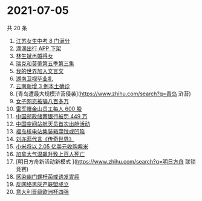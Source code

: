 # 2021-07-05

共 20 条

<!-- BEGIN -->
<!-- 最后更新时间 Mon Jul 05 2021 17:06:01 GMT+0800 (China Standard Time) -->

1. [江苏女生中考 8 门满分](https://www.zhihu.com/search?q=中考)
2. [滴滴出行 APP 下架](https://www.zhihu.com/search?q=滴滴下架)
3. [林生斌再婚得女](https://www.zhihu.com/search?q=林生斌)
4. [瑞克和莫蒂第五季第三集](https://www.zhihu.com/search?q=瑞克和莫蒂)
5. [我的世界加入文言文](https://www.zhihu.com/search?q=我的世界)
6. [湖南卫视毕业礼](https://www.zhihu.com/search?q=2021毕业礼)
7. [云南新增 3 例本土确诊](https://www.zhihu.com/search?q=云南疫情)
8. [青岛遭最大规模浒苔侵袭](https://www.zhihu.com/search?q=青岛 浒苔)
9. [女子网恋被骗八百多万](https://www.zhihu.com/search?q=网恋被骗)
10. [雷军赠金山员工每人 600 股](https://www.zhihu.com/search?q=金山股票)
11. [中国邮政储蓄银行被罚 449 万](https://www.zhihu.com/search?q=中国邮政储蓄银行)
12. [中国空间站航天员首次出舱活动](https://www.zhihu.com/search?q=首次出舱)
13. [福岛核电站集装箱腐蚀或凹陷](https://www.zhihu.com/search?q=福岛核电站)
14. [刘亦菲代言《传奇世界》](https://www.zhihu.com/search?q=传奇世界手游)
15. [小米将以 2.05 亿美元收购紫米](https://www.zhihu.com/search?q=小米收购紫米)
16. [加拿大气温飙升致上百人死亡](https://www.zhihu.com/search?q=加拿大气温飙升)
17. [明日方舟新活动新模式 ](https://www.zhihu.com/search?q=明日方舟 联锁竞赛)
18. [感染幽门螺杆菌或诱发胃癌](https://www.zhihu.com/search?q=幽门螺杆菌)
19. [反网络黑灰产联盟成立](https://www.zhihu.com/search?q=TapTap)
20. [意大利晋级欧洲杯四强](https://www.zhihu.com/search?q=意大利队)

<!-- END -->
